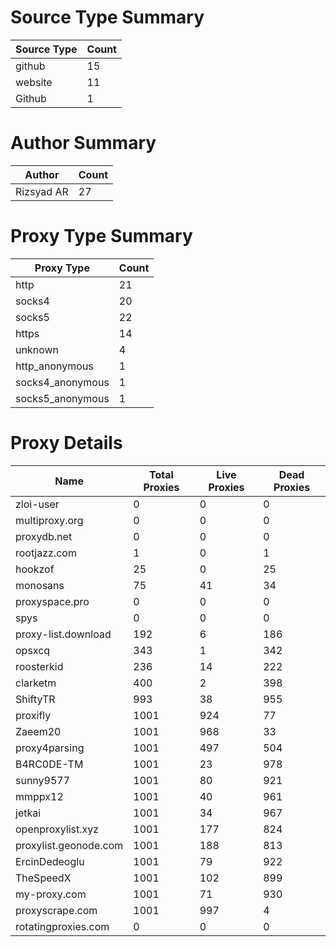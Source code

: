 # Source Type Summary

| Source Type | Count |
|-------------|-------|
| github | 15 |
| website | 11 |
| Github | 1 |


# Author Summary

| Author | Count |
|--------|-------|
| Rizsyad AR | 27 |


# Proxy Type Summary

| Proxy Type | Count |
|------------|-------|
| http | 21 |
| socks4 | 20 |
| socks5 | 22 |
| https | 14 |
| unknown | 4 |
| http_anonymous | 1 |
| socks4_anonymous | 1 |
| socks5_anonymous | 1 |


# Proxy Details

| Name | Total Proxies | Live Proxies | Dead Proxies |
|------|---------------|--------------|---------------|
| zloi-user | 0 | 0 | 0 |
| multiproxy.org | 0 | 0 | 0 |
| proxydb.net | 0 | 0 | 0 |
| rootjazz.com | 1 | 0 | 1 |
| hookzof | 25 | 0 | 25 |
| monosans | 75 | 41 | 34 |
| proxyspace.pro | 0 | 0 | 0 |
| spys | 0 | 0 | 0 |
| proxy-list.download | 192 | 6 | 186 |
| opsxcq | 343 | 1 | 342 |
| roosterkid | 236 | 14 | 222 |
| clarketm | 400 | 2 | 398 |
| ShiftyTR | 993 | 38 | 955 |
| proxifly | 1001 | 924 | 77 |
| Zaeem20 | 1001 | 968 | 33 |
| proxy4parsing | 1001 | 497 | 504 |
| B4RC0DE-TM | 1001 | 23 | 978 |
| sunny9577 | 1001 | 80 | 921 |
| mmppx12 | 1001 | 40 | 961 |
| jetkai | 1001 | 34 | 967 |
| openproxylist.xyz | 1001 | 177 | 824 |
| proxylist.geonode.com | 1001 | 188 | 813 |
| ErcinDedeoglu | 1001 | 79 | 922 |
| TheSpeedX | 1001 | 102 | 899 |
| my-proxy.com | 1001 | 71 | 930 |
| proxyscrape.com | 1001 | 997 | 4 |
| rotatingproxies.com | 0 | 0 | 0 |
